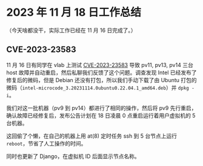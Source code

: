 # 2023 年 11 月 18 日工作总结

（今天啥都没干，实际工作已经在 11 月 16 日完成了。）

## CVE-2023-23583

11 月 16 日有同学在 vlab 上测试 [CVE-2023-23583][1] 导致 pv11, pv13, pv14 三台 host 故障并自动重启，然后私聊我们反馈了这个问题。调查发现 Intel 已经发布了修复后的微码，但是 Debian 还没有打包，所以我们手动下载了由 Ubuntu 打包的微码（`intel-microcode_3.20231114.0ubuntu0.22.04.1_amd64.deb`）并 `dpkg -i`。

我们对这一批机器（pv9 到 pv14）都进行了相同的操作，然后将 pv9 先行重启，确认故障已经修复后，发布公告计划在 18 日凌晨 0 点重启运行着用户虚拟机的 5 台机器。

这回偷了个懒，在自己的机器上用 at(8) 定时任务 ssh 到 5 台节点上运行 `reboot`，节省了人工操作的时间。

同时也更新了 Django，在虚拟机 ID 后面显示节点名称。

  [1]: https://www.intel.com/content/www/us/en/developer/topic-technology/software-security-guidance/processors-affected-consolidated-product-cpu-model.html
